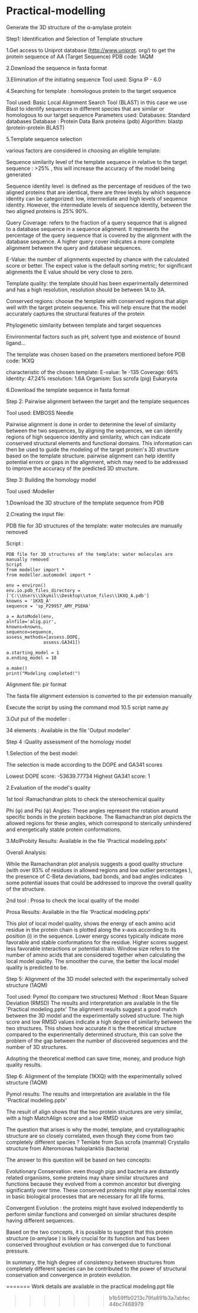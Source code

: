# Practical-modelling

Generate the 3D structure of the α-amylase protein

Step1: Identification and Selection of Template structure

 1.Get access to Uniprot database  (http://www.uniprot. org/) to get the protein sequence of AA     (Target Sequence)
 PDB code: 1AQM

 2.Download the sequence in fasta format

 3.Elimination of the initiating sequence 
 Tool used:  Signa lP - 6.0

 4.Searching  for template  : homologous protein to the target sequence 
 
 Tool used: Basic Local Alignment Search Tool (BLAST)
 in this case we use Blast to identify sequences in different species that are similar or homologous to our target sequence 
 Parameters used:
 Databases: Standard databases 
 Database : Protein Data Bank proteins (pdb)
 Algorithm: blastp (protein-protein BLAST)

 5.Template sequence selection 
 
 various factors are considered in choosing an eligible template:
 
 Sequence similarity level of the template sequence in relative to the target sequence :  >25% , this will increase the accuracy of the model          being generated 
 
 Sequence identity level: is defined as the percentage of residues of the two aligned proteins that are identical, there are three levels by    which sequence identity can be categorized: low, intermediate and high levels of sequence identity. However, the intermediate levels of sequence     identity,  between the two aligned proteins is 25% 90%.
 
 Query Coverage: refers to the fraction of a query sequence that is aligned to a database sequence in a sequence alignment. It represents the   percentage of the query sequence that is covered by the alignment with the database sequence. A higher query cover indicates a more complete   alignment between the query and database sequences.
 
 E-Value: the number of alignments expected by chance with the calculated score or better. The expect value is the default sorting metric; for  significant alignments the E value should be very close to zero.
 
Template quality:  the template should  has been experimentally determined and has a high resolution, resolution should be between 1A to 3A.

 Conserved regions: choose the template with conserved regions  that align well with the target protein sequence. This will help ensure that the  model accurately captures the structural features of the protein
 
Phylogenetic similarity between template and target sequences

Environmental factors such as pH, solvent type and existence of bound ligand…

 The template was chosen based on the prameters mentioned before
 PDB code: 1KXQ
 
 characteristic of the chosen template:
    E-value: 1e -135
    Coverage: 66%
    Identity: 47.24%
    resolution: 1.6A
    Organism: Sus scrofa (pig) Eukaryota

 6.Download the template sequence in fasta format

Step 2: Pairwise alignment between the target and the template sequences 

 Tool used: EMBOSS Needle
 
 Pairwise alignment is done in order to determine the level of similarity between the two sequences, by aligning the sequences, we can identify  regions of high sequence identity and similarity, which can indicate conserved structural elements and functional domains. This information can then be used to guide the modeling of the target protein's 3D structure based on the template structure.
 pairwise alignment can help identify potential errors or gaps in the alignment, which may need to be addressed to improve the accuracy of the   predicted 3D structure.

Step 3: Building the homology model

 Tool used :Modeller
 
 1.Download the 3D structure of the template sequence from PDB
 
 2.Creating the input file: 

 PDB file for 3D structures of the template: water molecules are manually removed
 
Script :

 
    PDB file for 3D structures of the template: water molecules are manually removed
    Script 
    from modeller import *
    from modeller.automodel import *

    env = environ()
    env.io.pdb_files_directory = ['C:\\Users\\Skymil\\Desktop\\atom_files\\1KXQ_A.pdb']
    knowns = '1KXQ_A'
    sequence = 'sp_P29957_AMY_PSEHA'

    a = AutoModel(env,
    alnfile='alig.pir', 
    knowns=knowns,
    sequence=sequence,
    assess_methods=[assess.DOPE,
                  assess.GA341])
                  
    a.starting_model = 1
    a.ending_model = 10

    a.make()
    print("Modeling completed!")

 Alignment file: pir format
 
 The fasta file alignment extension is converted to the pir extension manually
 
 Execute the script by using the command mod 10.5 script name.py


3.Out put of the modeller :

34 elements : Available in the file 'Output modeller'

Step 4 :Quality assessment of the homology model

 1.Selection of the best model:
 
 The selection is made according to the DOPE and GA341 scores
 
 Lowest DOPE score: -53639.77734
 Highest GA341 score: 1
 
 2.Evaluation of the model's quality
 
 1st  tool :Ramachandran plots  to check the stereochemical quality
 
 Phi (φ) and Psi (ψ) Angles: These angles represent the rotation around specific bonds in the protein backbone. 
 The Ramachandran plot depicts the allowed regions for these angles, which correspond to sterically unhindered and energetically stable protein   conformations.
 
 3.MolProbity Results: Available in the file 'Practical modeling.pptx'

 Overall Analysis:

 While the Ramachandran plot analysis suggests a good quality structure (with over 93% of residues in allowed regions and low outlier   percentages ), the presence of C-Beta deviations, bad bonds, and bad angles indicates some potential issues that could be addressed to improve  the overall quality of the structure.
 
 2nd tool : Prosa to check the local quality of the model
 
 Prosa Results: Available in the file 'Practical modeling.pptx'
 
 This plot of local model quality, shows the energy of each amino acid residue in the protein chain is plotted along the x-axis according to its  position (i) in the sequence.
 Lower energy scores typically indicate more favorable and stable conformations for the residue.
 Higher scores suggest less favorable interactions or potential strain.
 Window size refers to the number of amino acids that are considered together when calculating the local model quality. The smoother the curve,   the better the local model quality is predicted to be.

 Step 5: Alignment of the 3D model selected  with the experimentally solved structure (1AQM)
 
 Tool used: Pymol (to compare two structures)
 Method : Root Mean Square Deviation (RMSD)
 The results and interpretation are available in the file 'Practical modeling.pptx'
 The alignment results suggest a good match between the 3D model and the experimentally solved structure. The high score and low RMSD values  indicate a high degree of similarity between the two structures. 
 This shows how accurate it is the theoretical structure compared to the experimentally determined structure, this can solve the problem of the  gap between the number of discovered sequences and the number of 
 3D structures.
 
 Adopting the theoretical method can save time, money, and produce high quality results.

 Step 6: Alignment of the  template (1KXQ) with the experimentally solved structure (1AQM)

 Pymol results:  The results and interpretation are available in the file 'Practical modeling.pptx'
 
 The result of align shows that the two protein structures are very similar,  with a high MatchAlign score and a low RMSD value


The question that arises is why the model, template, and crystallographic structure are so closely correlated, even though they come from two completely different species ?
Temlate  from Sus scrofa (mammal)
Crystallo  structure from Alteromonas haloplanktis (bacteria) 

The answer to this question will be based on two concepts:

Evolutionary Conservation: even though pigs and bacteria are distantly related organisms, some proteins may share similar structures and functions because they evolved from a common ancestor but diverging significantly over time. 
These conserved proteins might play essential roles in basic biological processes that are necessary for all life forms. 

Convergent Evolution :  the proteins might have evolved independently to perform similar functions and converged on similar structures despite having different sequences.

Based on the two concepts, it is possible to suggest that this protein structure (α-amylase ) is likely crucial for its function and has been conserved throughout evolution or has converged due to functional pressure.

In summary, the high degree of consistency between structures from completely different species can be contributed to the power of structural conservation and convergence in protein evolution.



=======
Work details are available in the practical modeling.ppt file
>>>>>>> b1b59ffb0213c79fa891b3a7abfec44bc7468979


